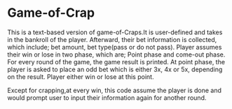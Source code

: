 # Game-of-Crap
This is a text-based version of game-of-Craps.It is user-defined and takes in the bankroll of the player.
Afterward, their bet information is collected, which include; bet amount, bet type(pass or do not pass).
Player assumes their win or lose in two phase, which are; Point phase and come-out phase.
For every round of the game, the game result is printed. 
At point phase, the player is asked to place an odd bet which is either 3x, 4x or 5x, depending on the result.
Player either win or lose at this point.

Except for crapping,at every win, this code assume the player is done and would prompt user to input their information again for another round.